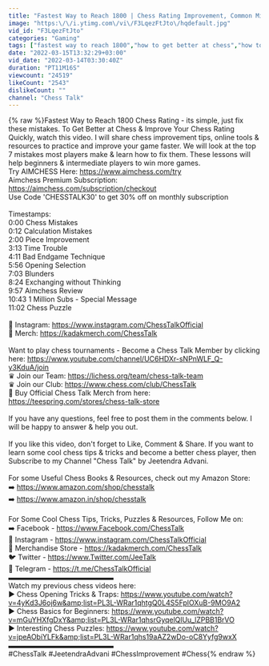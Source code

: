 ```yaml
---
title: "Fastest Way to Reach 1800 | Chess Rating Improvement, Common Mistakes & Training Tips to Get Better"
image: "https:\/\/i.ytimg.com\/vi\/F3LqezFtJto\/hqdefault.jpg"
vid_id: "F3LqezFtJto"
categories: "Gaming"
tags: ["fastest way to reach 1800","how to get better at chess","how to improve your chess game"]
date: "2022-03-15T13:32:29+03:00"
vid_date: "2022-03-14T03:30:40Z"
duration: "PT11M16S"
viewcount: "24519"
likeCount: "2543"
dislikeCount: ""
channel: "Chess Talk"
---
```

{% raw %}Fastest Way to Reach 1800 Chess Rating - its simple, just fix these mistakes. To Get Better at Chess &amp; Improve Your Chess Rating Quickly, watch this video. I will share chess improvement tips, online tools &amp; resources to practice and improve your game faster. We will look at the top 7 mistakes most players make &amp; learn how to fix them. These lessons will help beginners &amp; intermediate players to win more games.<br />Try AIMCHESS Here: <a rel="nofollow" target="blank" href="https://www.aimchess.com/try">https://www.aimchess.com/try</a><br />Aimchess Premium Subscription: <a rel="nofollow" target="blank" href="https://aimchess.com/subscription/checkout">https://aimchess.com/subscription/checkout</a><br />Use Code 'CHESSTALK30' to get 30% off on monthly subscription<br /><br />Timestamps:<br />0:00 Chess Mistakes<br />0:12 Calculation Mistakes<br />2:00 Piece Improvement<br />3:13 Time Trouble<br />4:11 Bad Endgame Technique<br />5:56 Opening Selection<br />7:03 Blunders<br />8:24 Exchanging without Thinking<br />9:57 Aimchess Review<br />10:43 1 Million Subs - Special Message<br />11:02 Chess Puzzle<br /><br />📸 Instagram: <a rel="nofollow" target="blank" href="https://www.instagram.com/ChessTalkOfficial">https://www.instagram.com/ChessTalkOfficial</a><br />👕 Merch: <a rel="nofollow" target="blank" href="https://kadakmerch.com/ChessTalk">https://kadakmerch.com/ChessTalk</a><br /><br />Want to play chess tournaments - Become a Chess Talk Member by clicking here: <a rel="nofollow" target="blank" href="https://www.youtube.com/channel/UC6HDXr-sNPnWLF_Q-y3KduA/join">https://www.youtube.com/channel/UC6HDXr-sNPnWLF_Q-y3KduA/join</a><br />♛ Join our Team: <a rel="nofollow" target="blank" href="https://lichess.org/team/chess-talk-team">https://lichess.org/team/chess-talk-team</a><br />♛ Join our Club: <a rel="nofollow" target="blank" href="https://www.chess.com/club/ChessTalk">https://www.chess.com/club/ChessTalk</a><br />👕 Buy Official Chess Talk Merch from here: <a rel="nofollow" target="blank" href="https://teespring.com/stores/chess-talk-store">https://teespring.com/stores/chess-talk-store</a><br /><br />If you have any questions, feel free to post them in the comments below. I will be happy to answer &amp; help you out.<br /><br />If you like this video, don't forget to Like, Comment &amp; Share. If you want to learn some cool chess tips &amp; tricks and become a better chess player, then Subscribe to my Channel &quot;Chess Talk&quot; by Jeetendra Advani.<br /><br />For some Useful Chess Books &amp; Resources, check out my Amazon Store:<br />➡️ <a rel="nofollow" target="blank" href="https://www.amazon.com/shop/chesstalk">https://www.amazon.com/shop/chesstalk</a><br />➡️ <a rel="nofollow" target="blank" href="https://www.amazon.in/shop/chesstalk">https://www.amazon.in/shop/chesstalk</a><br /><br />For Some Cool Chess Tips, Tricks, Puzzles &amp; Resources, Follow Me on:<br />➡️ Facebook - <a rel="nofollow" target="blank" href="https://www.Facebook.com/ChessTalk">https://www.Facebook.com/ChessTalk</a><br />📸 Instagram - <a rel="nofollow" target="blank" href="https://www.instagram.com/ChessTalkOfficial">https://www.instagram.com/ChessTalkOfficial</a><br />👕 Merchandise Store - <a rel="nofollow" target="blank" href="https://kadakmerch.com/ChessTalk">https://kadakmerch.com/ChessTalk</a><br />🐦 Twitter - <a rel="nofollow" target="blank" href="https://www.Twitter.com/JeeTalk">https://www.Twitter.com/JeeTalk</a><br />📩 Telegram - <a rel="nofollow" target="blank" href="https://t.me/ChessTalkOfficial">https://t.me/ChessTalkOfficial</a><br />▬▬▬▬▬▬▬▬▬▬▬▬▬▬▬<br />Watch my previous chess videos here:<br />▶️ Chess Opening Tricks &amp; Traps: <a rel="nofollow" target="blank" href="https://www.youtube.com/watch?v=4yKd3J6oj6w&amp;list=PL3L-WRar1qhtgQ0L4S5FplOXuB-9MO9A2">https://www.youtube.com/watch?v=4yKd3J6oj6w&amp;list=PL3L-WRar1qhtgQ0L4S5FplOXuB-9MO9A2</a><br />▶️ Chess Basics for Beginners: <a rel="nofollow" target="blank" href="https://www.youtube.com/watch?v=mGuYHXfgDxY&amp;list=PL3L-WRar1qhsrGyqelQlUu_lZPBB1BrVO">https://www.youtube.com/watch?v=mGuYHXfgDxY&amp;list=PL3L-WRar1qhsrGyqelQlUu_lZPBB1BrVO</a><br />▶️ Interesting Chess Puzzles: <a rel="nofollow" target="blank" href="https://www.youtube.com/watch?v=jpeAObiYLFk&amp;list=PL3L-WRar1qhs19aAZ2wDo-oC8Yyfg9wxX">https://www.youtube.com/watch?v=jpeAObiYLFk&amp;list=PL3L-WRar1qhs19aAZ2wDo-oC8Yyfg9wxX</a><br />▬▬▬▬▬▬▬▬▬▬▬▬▬▬▬<br />#ChessTalk #JeetendraAdvani #ChessImprovement #Chess{% endraw %}

